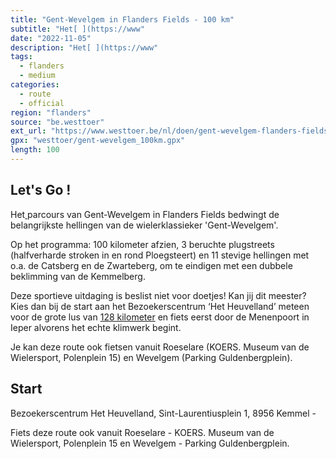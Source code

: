 ```yaml
---
title: "Gent-Wevelgem in Flanders Fields - 100 km"
subtitle: "Het[ ](https://www"
date: "2022-11-05"
description: "Het[ ](https://www" 
tags:
  - flanders
  - medium
categories: 
  - route
  - official
region: "flanders"
source: "be.westtoer"
ext_url: "https://www.westtoer.be/nl/doen/gent-wevelgem-flanders-fields-100-km"
gpx: "westtoer/gent-wevelgem_100km.gpx"
length: 100
---
```


## Let's Go !

Het[ ](https://www.westtoer.be/nl/gpx-download/758003)parcours van Gent-Wevelgem in Flanders Fields bedwingt de belangrijkste hellingen van de wielerklassieker 'Gent-Wevelgem'.

Op het programma: 100 kilometer afzien, 3 beruchte plugstreets (halfverharde stroken in en rond Ploegsteert) en 11 stevige hellingen met o.a. de Catsberg en de Zwarteberg, om te eindigen met een dubbele beklimming van de Kemmelberg.

Deze sportieve uitdaging is beslist niet voor doetjes! Kan jij dit meester? Kies dan bij de start aan het Bezoekerscentrum ‘Het Heuvelland’ meteen voor de grote lus van [128 kilometer](https://www.westtoer.be/nl/doen/gent-wevelgem-IFF) en fiets eerst door de Menenpoort in Ieper alvorens het echte klimwerk begint.

Je kan deze route ook fietsen vanuit Roeselare (KOERS. Museum van de Wielersport, Polenplein 15) en Wevelgem (Parking Guldenbergplein).

## Start 

Bezoekerscentrum Het Heuvelland, Sint-Laurentiusplein 1, 8956 Kemmel - 



Fiets deze route ook vanuit Roeselare - KOERS. Museum van de Wielersport, Polenplein 15 en Wevelgem - Parking Guldenbergplein. 


